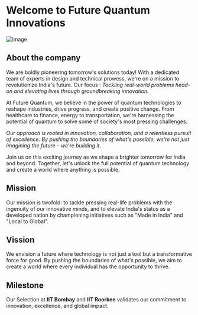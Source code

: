 # Welcome to Future Quantum Innovations 

![image](https://github.com/Future-Quantum-Innovations/Future-Quantum-Innovations/assets/171366989/c0a34bfa-ccf2-430b-8443-605fe17e5845)


## About the company 
We are boldly pioneering tomorrow's solutions today! With a dedicated team of experts in design and technical prowess, we're on a mission to revolutionize India's future. Our focus : _Tackling real-world problems head-on and elevating lives through groundbreaking innovation._ 

At Future Quantum, we believe in the power of quantum technologies to reshape industries, drive progress, and create positive change. From healthcare to finance, energy to transportation, we're harnessing the potential of quantum to solve some of society's most pressing challenges.

_Our approach is rooted in innovation, collaboration, and a relentless pursuit of excellence. By pushing the boundaries of what's possible, we're not just imagining the future – we're building it._

Join us on this exciting journey as we shape a brighter tomorrow for India and beyond. Together, let's unlock the full potential of quantum technology and create a world where anything is possible.

## Mission
Our mission is twofold: to tackle pressing real-life problems with the ingenuity of our innovative minds, and to elevate India's status as a developed nation by championing initiatives such as "Made in India" and "Local to Global".

## Vission
We envision a future where technology is not just a tool but a transformative force for good. By pushing the boundaries of what's possible, we aim to create a world where every individual has the opportunity to thrive.
## Milestone
Our Selection at **IIT Bombay** and **IIT Roorkee** validates our commitment to innovation, excellence, and global impact.

